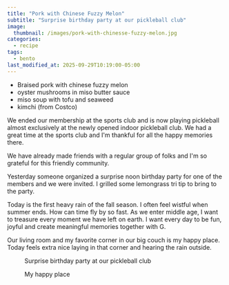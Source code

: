 ```yaml
---
title: "Pork with Chinese Fuzzy Melon"
subtitle: "Surprise birthday party at our pickleball club"
image: 
  thumbnail: /images/pork-with-chinesse-fuzzy-melon.jpg
categories:
  - recipe
tags:
  - bento
last_modified_at: 2025-09-29T10:19:00-05:00
---
```


* Braised pork with chinese fuzzy melon
* oyster mushrooms in miso butter sauce
* miso soup with tofu and seaweed
* kimchi (from Costco)

We ended our membership at the sports club and is now playing pickleball almost exclusively at the newly opened indoor pickleball club. We had a great time at the sports club and I'm thankful for all the happy memories there.

We have already made friends with a regular group of folks and I'm so grateful for this friendly community.

Yesterday someone organized a surprise noon birthday party for one of the members and we were invited. I grilled some lemongrass tri tip to bring to the party.

Today is the first heavy rain of the fall season. I often feel wistful when summer ends. How can time fly by so fast. As we enter middle age, I want to treasure every moment we have left on earth. I want every day to be fun, joyful and create meaningful memories together with G.

Our living room and my favorite corner in our big couch is my happy place. Today feels extra nice laying in that corner and hearing the rain outside.

<figure>
  <a href="#"><img src="{{ '/images/surprise-birthday-party.jpg' | absolute_url }}" alt=""></a>
  <figcaption>Surprise birthday party at our pickleball club</figcaption>
</figure> 


<figure>
  <a href="#"><img src="{{ '/images/living-room-rain.jpg' | absolute_url }}" alt=""></a>
  <figcaption>My happy place</figcaption>
</figure> 

